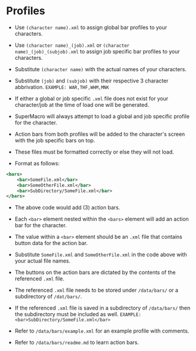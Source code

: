 # Profiles
- Use `(character name).xml` to assign global bar profiles to your characters.
- Use `(character name)_(job).xml` or `(character name)_(job)_(subjob).xml` to assign job specific bar profiles to your characters.
- Substitute `(character name)` with the actual names of your characters.
- Substitute `(job)` and `(subjob)` with their respective 3 character abbrivation. `EXAMPLE: WAR,THF,WHM,MNK`
- If either a global or job specific `.xml` file does not exist for your character/job at the time of load one will be generated.
- SuperMacro will always attempt to load a global and job specific profile for the character. 
- Action bars from both profiles will be added to the character's screen with the job specific bars on top.
- These files must be formatted correctly or else they will not load.

- Format as follows:

```xml
<bars>
    <bar>SomeFile.xml</bar>
    <bar>SomeOtherFile.xml</bar>
    <bar>SubDirectory/SomeFile.xml</bar>
</bars>
```

- The above code would add (3) action bars. 
- Each `<bar>` element nested within the `<bars>` element will add an action bar for the character.
- The value within a `<bar>` element should be an `.xml` file that contains button data for the action bar. 
- Substitute `SomeFile.xml` and `SomeOtherFile.xml` in the code above with your actual file names.
- The buttons on the action bars are dictated by the contents of the referenced `.xml` file.
- The referenced `.xml` file needs to be stored under `/data/bars/` or a subdirectory of `/dat/bars/`.
- If the referenced `.xml` file is saved in a subdirectory of `/data/bars/` then the subdirectory must be included as well. `EXAMPLE: <bar>SubDirectory/SomeFile.xml</bar>`

- Refer to `/data/bars/example.xml` for an example profile with comments.
- Refer to `/data/bars/readme.md` to learn action bars.
